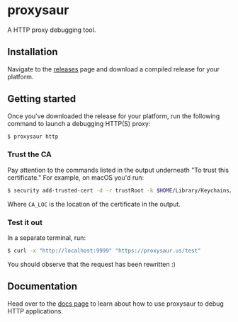 # proxysaur

A HTTP proxy debugging tool.

## Installation

Navigate to the [releases](https://github.com/pmalmgren/proxysaur/releases) page and download a compiled release for your platform.

## Getting started

Once you've downloaded the release for your platform, run the following command to launch a debugging HTTP(S) proxy:

```bash
$ proxysaur http
```

### Trust the CA

Pay attention to the commands listed in the output underneath "To trust this certificate." For example, on macOS you'd run:

```bash
$ security add-trusted-cert -d -r trustRoot -k $HOME/Library/Keychains/login.keychain CA_LOC/myca.crt
```

Where `CA_LOC` is the location of the certificate in the output.

### Test it out

In a separate terminal, run:

```bash
$ curl -x "http://localhost:9999" "https://proxysaur.us/test"
```

You should observe that the request has been rewritten :)

## Documentation

Head over to the [docs page](https://proxysaur.us/) to learn about how to use proxysaur to debug HTTP applications.